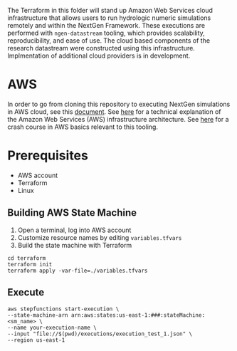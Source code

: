 The Terraform in this folder will stand up Amazon Web Services cloud infrastructure that allows users to run hydrologic numeric simulations remotely and within the NextGen Framework. These executions are performed with `ngen-datastream` tooling, which provides scalability, reproducibility, and ease of use. The cloud based components of the research datastream were constructed using this infrastructure. Implmentation of additional cloud providers is in development.

# AWS
In order to go from cloning this repository to executing NextGen simulations in AWS cloud, see this [document](https://github.com/CIROH-UA/ngen-datastream/tree/main/terraform/GETTING_STARTED.md).
See [here](https://github.com/CIROH-UA/ngen-datastream/tree/main/terraform/ARCHITECTURE.md) for a technical explanation of the Amazon Web Services (AWS) infrastructure architecture. See [here](https://github.com/CIROH-UA/ngen-datastream/tree/main/terraform/AWS_BASICS.md) for a crash course in AWS basics relevant to this tooling.

# Prerequisites
* AWS account
* Terraform
* Linux

## Building AWS State Machine
1) Open a terminal, log into AWS account
2) Customize resource names by editing `variables.tfvars` 
3) Build the state machine with Terraform
```
cd terraform
terraform init
terraform apply -var-file=./variables.tfvars
```

## Execute
```
aws stepfunctions start-execution \
--state-machine-arn arn:aws:states:us-east-1:###:stateMachine:<sm_name> \
--name your-execution-name \
--input "file://$(pwd)/executions/execution_test_1.json" \
--region us-east-1
```
